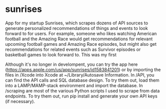 # sunrises
App for my startup Sunrises, which scrapes dozens of API sources to generate personalized recommendations of things and events to look forward to for users. For example, someone who likes watching American football and the Amazing Race would get recommendations for relevant upcoming football games and Amazing Race episodes, but might also get recommendations for related events such as Survivor episodes or basketball games to look forward to.
This was my first 

Although it's no longer in develompent, you can try the app here (https://apps.apple.com/us/app/sunrises/id1583841201) or by importing the files in /Xcode into Xcode at ~/Library/Autosave Information.
In /API, you can find the API calls and SQL database design. To try them out, load them into a LAMP/MAMP-stack environment and import the database. In /scraping are most of the various Python scripts I used to scrape from data endpoints. To try them out, run pip install and generate your own API keys (if necessary). 
